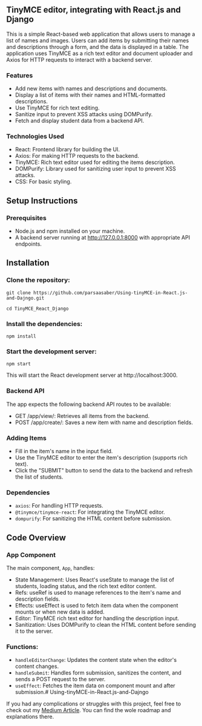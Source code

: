 ## TinyMCE editor, integrating with React.js and Django
This is a simple React-based web application that allows users to manage a list of names and images. Users can add items by submitting their names and descriptions through a form, and the data is displayed in a table. The application uses TinyMCE as a rich text editor and document uploader and Axios for HTTP requests to interact with a backend server.

### Features
* Add new items with names and descriptions and documents.
* Display a list of items with their names and HTML-formatted descriptions.
* Use TinyMCE for rich text editing.
* Sanitize input to prevent XSS attacks using DOMPurify.
* Fetch and display student data from a backend API.
### Technologies Used
* React: Frontend library for building the UI.
* Axios: For making HTTP requests to the backend.
* TinyMCE: Rich text editor used for editing the items description.
* DOMPurify: Library used for sanitizing user input to prevent XSS attacks.
* CSS: For basic styling.
## Setup Instructions
### Prerequisites
* Node.js and npm installed on your machine.
* A backend server running at http://127.0.0.1:8000 with appropriate API endpoints.
## Installation
### Clone the repository:
```
git clone https://github.com/parsaasaber/Using-tinyMCE-in-React.js-and-Dajngo.git

cd TinyMCE_React_Django
```
### Install the dependencies:

```
npm install
```
### Start the development server:

```
npm start
```
This will start the React development server at http://localhost:3000.

### Backend API
The app expects the following backend API routes to be available:

* GET /app/view/: Retrieves all items from the backend.
* POST /app/create/: Saves a new item with name and description fields.
### Adding Items
* Fill in the item's name in the input field.
* Use the TinyMCE editor to enter the item's description (supports rich text).
* Click the "SUBMIT" button to send the data to the backend and refresh the list of students.
### Dependencies
* `axios`: For handling HTTP requests.
* `@tinymce/tinymce-react`: For integrating the TinyMCE editor.
* `dompurify`: For sanitizing the HTML content before submission.
## Code Overview
### App Component
The main component, `App`, handles:
* State Management: Uses React's useState to manage the list of students, loading status, and the rich text editor content.
* Refs: useRef is used to manage references to the item's name and description fields.
* Effects: useEffect is used to fetch item data when the component mounts or when new data is added.
* Editor: TinyMCE rich text editor for handling the description input.
* Sanitization: Uses DOMPurify to clean the HTML content before sending it to the server.
### Functions:
* `handleEditorChange`: Updates the content state when the editor's content changes.
* `handleSubmit`: Handles form submission, sanitizes the content, and sends a POST request to the server.
* `useEffect`: Fetches the item data on component mount and after submission.# Using-tinyMCE-in-React.js-and-Dajngo

If you had any complications or struggles with this project, feel free to check out my [Medium Article](https://medium.com/@parsa.saber2004/building-a-full-stack-rich-text-editor-with-react-tinymce-and-django-473c8c50b155). You can find the wole roadmap and explanations there.